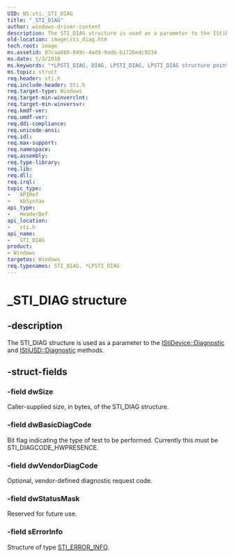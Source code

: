 ```yaml
---
UID: NS:sti._STI_DIAG
title: "_STI_DIAG"
author: windows-driver-content
description: The STI_DIAG structure is used as a parameter to the IStiDevice::Diagnostic and IStiUSD::Diagnostic methods.
old-location: image\sti_diag.htm
tech.root: image
ms.assetid: 07caa8b0-849c-4ad9-9adb-b1726edc9234
ms.date: 5/3/2018
ms.keywords: "*LPSTI_DIAG, DIAG, LPSTI_DIAG, LPSTI_DIAG structure pointer [Imaging Devices], STI_DIAG, STI_DIAG structure [Imaging Devices], _STI_DIAG, image.sti_diag, sti/LPSTI_DIAG, sti/STI_DIAG, stifnc_793c0930-51bf-46b5-89c9-9ddaf91a1fee.xml"
ms.topic: struct
req.header: sti.h
req.include-header: Sti.h
req.target-type: Windows
req.target-min-winverclnt: 
req.target-min-winversvr: 
req.kmdf-ver: 
req.umdf-ver: 
req.ddi-compliance: 
req.unicode-ansi: 
req.idl: 
req.max-support: 
req.namespace: 
req.assembly: 
req.type-library: 
req.lib: 
req.dll: 
req.irql: 
topic_type:
-	APIRef
-	kbSyntax
api_type:
-	HeaderDef
api_location:
-	sti.h
api_name:
-	STI_DIAG
product:
- Windows
targetos: Windows
req.typenames: STI_DIAG, *LPSTI_DIAG
---
```


# _STI_DIAG structure


## -description


The STI_DIAG structure is used as a parameter to the <a href="https://msdn.microsoft.com/library/windows/hardware/ff543736">IStiDevice::Diagnostic</a> and <a href="https://msdn.microsoft.com/library/windows/hardware/ff543814">IStiUSD::Diagnostic</a> methods.


## -struct-fields




### -field dwSize

Caller-supplied size, in bytes, of the STI_DIAG structure.


### -field dwBasicDiagCode

Bit flag indicating the type of test to be performed. Currently this must be STI_DIAGCODE_HWPRESENCE<i>.</i>


### -field dwVendorDiagCode

Optional, vendor-defined diagnostic request code.


### -field dwStatusMask

Reserved for future use.


### -field sErrorInfo

Structure of type <a href="https://msdn.microsoft.com/library/windows/hardware/ff548396">STI_ERROR_INFO</a>.

